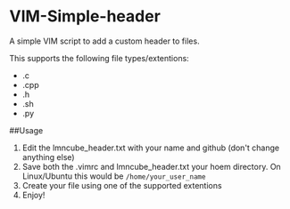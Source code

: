 # VIM-Simple-header
A simple VIM script to add a custom header to files.

This supports the following file types/extentions:

- .c
- .cpp
- .h
- .sh
- .py

##Usage
1) Edit the lmncube_header.txt with your name and github (don't change anything else)
2) Save both the .vimrc and lmncube_header.txt your hoem directory. On Linux/Ubuntu this would be `/home/your_user_name`
3) Create your file using one of the supported extentions
4) Enjoy!

